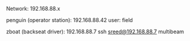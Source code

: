 Network: 192.168.88.x

penguin (operator station): 192.168.88.42
    user: field

zboat (backseat driver): 192.168.88.7
    ssh sreed@192.168.88.7 multibeam
    

